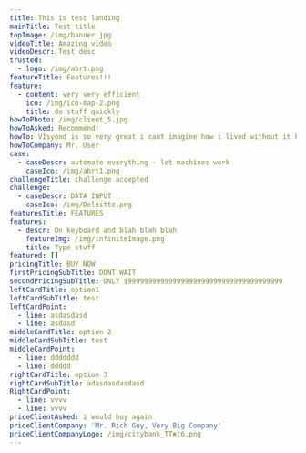 ```yaml
---
title: This is test landing
mainTitle: Test title
topImage: /img/banner.jpg
videoTitle: Amazing video
videoDescr: Test desc
trusted:
  - logo: /img/abrt.png
featureTitle: Features!!!
feature:
  - content: very very efficient
    ico: /img/ico-map-2.png
    title: do stuff quickly
howToPhoto: /img/client_5.jpg
howToAsked: Recommend!
howTo: VIsyond is so very great i cant imagine how i lived without it before
howToCompany: Mr. User
case:
  - caseDescr: automate everything - let machines work
    caseIco: /img/abrt1.png
challengeTitle: challenge accepted
challenge:
  - caseDescr: DATA INPUT
    caseIco: /img/Deloitte.png
featuresTitle: FEATURES
features:
  - descr: On keyboard and blah blah blah
    featureImg: /img/infiniteImage.png
    title: Type stuff
featured: []
pricingTitle: BUY NOW
firstPricingSubTitle: DONT WAIT
secondPricingSubTitle: ONLY $99999999999999999999999999999999999999
leftCardTitle: option1
leftCardSubTitle: test
leftCardPoint:
  - line: asdasdasd
  - line: asdasd
middleCardTitle: option 2
middleCardSubTitle: test
middleCardPoint:
  - line: ddddddd
  - line: ddddd
rightCardTitle: option 3
rightCardSubTitle: adasdasdasdasd
RightCardPoint:
  - line: vvvv
  - line: vvvv
priceClientAsked: i would buy again
priceClientCompany: 'Mr. Rich Guy, Very Big Company'
priceClientCompanyLogo: /img/citybank_TTж¦б.png
---
```


